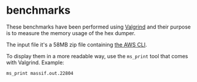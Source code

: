 # benchmarks
These benchmarks have been performed using [Valgrind](https://valgrind.org/) and their purpose is to measure the memory usage of the hex dumper.

The input file it's a 58MB zip file containing [the AWS CLI](https://docs.aws.amazon.com/cli/latest/userguide/getting-started-install.html).

To display them in a more readable way, use the `ms_print` tool that comes with Valgrind.
Example:
```
ms_print massif.out.22804
```
